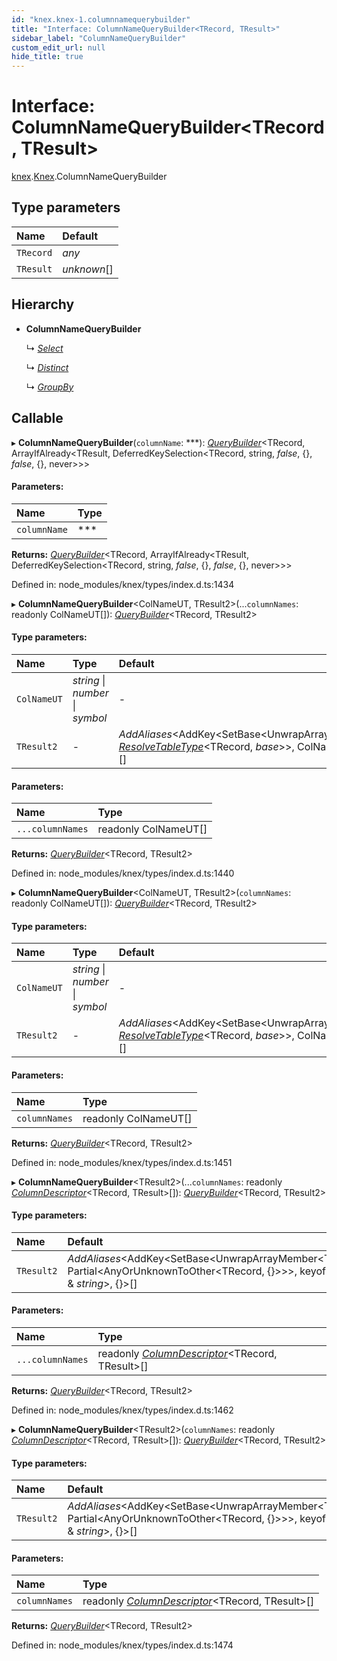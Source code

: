 ```yaml
---
id: "knex.knex-1.columnnamequerybuilder"
title: "Interface: ColumnNameQueryBuilder<TRecord, TResult>"
sidebar_label: "ColumnNameQueryBuilder"
custom_edit_url: null
hide_title: true
---
```


# Interface: ColumnNameQueryBuilder<TRecord, TResult\>

[knex](../modules/knex.md).[Knex](../modules/knex.knex-1.md).ColumnNameQueryBuilder

## Type parameters

Name | Default |
:------ | :------ |
`TRecord` | *any* |
`TResult` | *unknown*[] |

## Hierarchy

* **ColumnNameQueryBuilder**

  ↳ [*Select*](knex.knex-1.select.md)

  ↳ [*Distinct*](knex.knex-1.distinct.md)

  ↳ [*GroupBy*](knex.knex-1.groupby.md)

## Callable

▸ **ColumnNameQueryBuilder**(`columnName`: ***): [*QueryBuilder*](../classes/knex.knex-1.querybuilder.md)<TRecord, ArrayIfAlready<TResult, DeferredKeySelection<TRecord, string, *false*, {}, *false*, {}, never\>\>\>

#### Parameters:

Name | Type |
:------ | :------ |
`columnName` | *** |

**Returns:** [*QueryBuilder*](../classes/knex.knex-1.querybuilder.md)<TRecord, ArrayIfAlready<TResult, DeferredKeySelection<TRecord, string, *false*, {}, *false*, {}, never\>\>\>

Defined in: node_modules/knex/types/index.d.ts:1434

▸ **ColumnNameQueryBuilder**<ColNameUT, TResult2\>(...`columnNames`: readonly ColNameUT[]): [*QueryBuilder*](../classes/knex.knex-1.querybuilder.md)<TRecord, TResult2\>

#### Type parameters:

Name | Type | Default |
:------ | :------ | :------ |
`ColNameUT` | *string* \| *number* \| *symbol* | - |
`TResult2` | - | *AddAliases*<AddKey<SetBase<UnwrapArrayMember<TResult\>, [*ResolveTableType*](../modules/knex.knex-1.md#resolvetabletype)<TRecord, *base*\>\>, ColNameUT & *string*\>, {}\>[] |

#### Parameters:

Name | Type |
:------ | :------ |
`...columnNames` | readonly ColNameUT[] |

**Returns:** [*QueryBuilder*](../classes/knex.knex-1.querybuilder.md)<TRecord, TResult2\>

Defined in: node_modules/knex/types/index.d.ts:1440

▸ **ColumnNameQueryBuilder**<ColNameUT, TResult2\>(`columnNames`: readonly ColNameUT[]): [*QueryBuilder*](../classes/knex.knex-1.querybuilder.md)<TRecord, TResult2\>

#### Type parameters:

Name | Type | Default |
:------ | :------ | :------ |
`ColNameUT` | *string* \| *number* \| *symbol* | - |
`TResult2` | - | *AddAliases*<AddKey<SetBase<UnwrapArrayMember<TResult\>, [*ResolveTableType*](../modules/knex.knex-1.md#resolvetabletype)<TRecord, *base*\>\>, ColNameUT & *string*\>, {}\>[] |

#### Parameters:

Name | Type |
:------ | :------ |
`columnNames` | readonly ColNameUT[] |

**Returns:** [*QueryBuilder*](../classes/knex.knex-1.querybuilder.md)<TRecord, TResult2\>

Defined in: node_modules/knex/types/index.d.ts:1451

▸ **ColumnNameQueryBuilder**<TResult2\>(...`columnNames`: readonly [*ColumnDescriptor*](../modules/knex.knex-1.md#columndescriptor)<TRecord, TResult\>[]): [*QueryBuilder*](../classes/knex.knex-1.querybuilder.md)<TRecord, TResult2\>

#### Type parameters:

Name | Default |
:------ | :------ |
`TResult2` | *AddAliases*<AddKey<SetBase<UnwrapArrayMember<TResult\>, Partial<AnyOrUnknownToOther<TRecord, {}\>\>\>, keyof TRecord & *string*\>, {}\>[] |

#### Parameters:

Name | Type |
:------ | :------ |
`...columnNames` | readonly [*ColumnDescriptor*](../modules/knex.knex-1.md#columndescriptor)<TRecord, TResult\>[] |

**Returns:** [*QueryBuilder*](../classes/knex.knex-1.querybuilder.md)<TRecord, TResult2\>

Defined in: node_modules/knex/types/index.d.ts:1462

▸ **ColumnNameQueryBuilder**<TResult2\>(`columnNames`: readonly [*ColumnDescriptor*](../modules/knex.knex-1.md#columndescriptor)<TRecord, TResult\>[]): [*QueryBuilder*](../classes/knex.knex-1.querybuilder.md)<TRecord, TResult2\>

#### Type parameters:

Name | Default |
:------ | :------ |
`TResult2` | *AddAliases*<AddKey<SetBase<UnwrapArrayMember<TResult\>, Partial<AnyOrUnknownToOther<TRecord, {}\>\>\>, keyof TRecord & *string*\>, {}\>[] |

#### Parameters:

Name | Type |
:------ | :------ |
`columnNames` | readonly [*ColumnDescriptor*](../modules/knex.knex-1.md#columndescriptor)<TRecord, TResult\>[] |

**Returns:** [*QueryBuilder*](../classes/knex.knex-1.querybuilder.md)<TRecord, TResult2\>

Defined in: node_modules/knex/types/index.d.ts:1474

